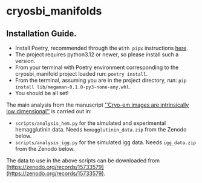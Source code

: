 # cryosbi_manifolds

## Installation Guide.

- Install Poetry, recommended through the `With pipx` instructions [here](https://python-poetry.org/docs/#installing-with-pipx).
- The project requires python3.12 or newer, so please install such a version.
- From your terminal with Poetry environment corresponding to the cryosbi_manifold project loaded run: `poetry install`.
- From the terminal, assuming you are in the project directory, run: `pip install lib/megaman-0.1.0-py3-none-any.whl`.
- You should be all set!


The main analysis from the manuscript [''Cryo-em images are intrinsically low dimensional''](https://arxiv.org/abs/2504.11249) is carried out in:
- `scripts/analysis_hem.py` for the simulated and experimental hemagglutinin data. Needs `hemagglutinin_data.zip` from the Zenodo below.
- `scripts/analysis_igg.py` for the simulated igg data. Needs `igg_data.zip` from the Zenodo below.

The data to use in the above scripts can be downloaded from [https://zenodo.org/records/15733579](https://zenodo.org/records/15733579).
